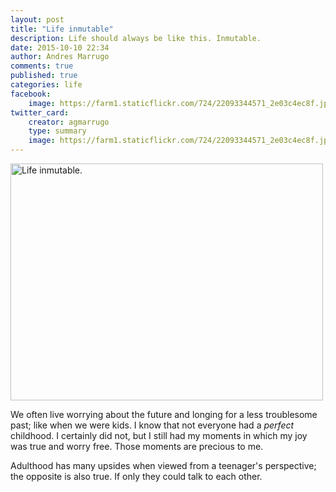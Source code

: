 ```yaml
---
layout: post
title: "Life inmutable"
description: Life should always be like this. Inmutable.
date: 2015-10-10 22:34
author: Andres Marrugo
comments: true
published: true
categories: life
facebook:
    image: https://farm1.staticflickr.com/724/22093344571_2e03c4ec8f.jpg
twitter_card:
    creator: agmarrugo
    type: summary
    image: https://farm1.staticflickr.com/724/22093344571_2e03c4ec8f.jpg
---
```


<a data-flickr-embed="true"  href="https://www.flickr.com/photos/copiancestral/22093344571/in/album-72157658746733349/" title="Life inmutable."><img src="https://farm1.staticflickr.com/724/22093344571_2e03c4ec8f.jpg" width="500" height="379" alt="Life inmutable."></a><script async src="//embedr.flickr.com/assets/client-code.js" charset="utf-8"></script>

We often live worrying about the future and longing for a less troublesome past; like when we were kids. I know that not everyone had a *perfect* childhood. I certainly did not, but I still had my moments in which my joy was true and worry free. Those moments are precious to me. 

Adulthood has many upsides when viewed from a teenager's perspective; the opposite is also true. If only they could talk to each other. 